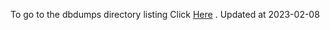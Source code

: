 To go to the dbdumps directory listing Click [Here](https://ipfs.io/ipfs/bafkreiddajv6fqojmscziylaqownyl43bqj3u3ifdfrhqldccrrjjterya) . Updated at 2023-02-08